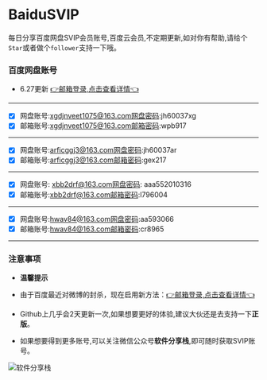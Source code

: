 # BaiduSVIP

每日分享百度网盘SVIP会员账号,百度云会员,不定期更新,如对你有帮助,请给个`Star`或者做个`follower`支持一下哦。

### 百度网盘账号 

- 6.27更新 [👉邮箱登录,点击查看详情👈](https://mp.weixin.qq.com/s/I92g9NQHru8VkGvXl57ljg)
---
- [x] 网盘账号:xgdjnveet1075@163.com网盘密码:jh60037xg
- [x] 邮箱账号:xgdjnveet1075@163.com邮箱密码:wpb917
---
- [x] 网盘账号:arficggj3@163.com网盘密码:jh60037ar
- [x] 邮箱账号:arficggj3@163.com邮箱密码:gex217
---
- [x] 网盘账号: xbb2drf@163.com网盘密码: aaa552010316
- [x] 邮箱账号:xbb2drf@163.com邮箱密码:l796004
---
- [x] 网盘账号:hwav84@163.com网盘密码:aa593066
- [x] 邮箱账号:hwav84@163.com邮箱密码:cr8965
---

### 注意事项

- **温馨提示**

- 由于百度最近对微博的封杀，现在启用新方法：[👉邮箱登录,点击查看详情👈](https://mp.weixin.qq.com/s/I92g9NQHru8VkGvXl57ljg)

- Github上几乎会2天更新一次,如果想要更好的体验,建议大伙还是去支持一下**正版**。

- 如果想要得到更多账号,可以关注微信公众号**软件分享栈**,即可随时获取SVIP账号。

![软件分享栈](https://mmbiz.qpic.cn/sz_mmbiz_jpg/k3AvvTgqtAgEic5TdbeX4vVNKDKscmficQ8l6q2vPnND4D72wTtib6iaqCXqiafpvs9NwrSSN2NgoLw3nwm06Jmu8zg/640?wx_fmt=jpeg&tp=webp&wxfrom=5&wx_lazy=1&wx_co=1)
